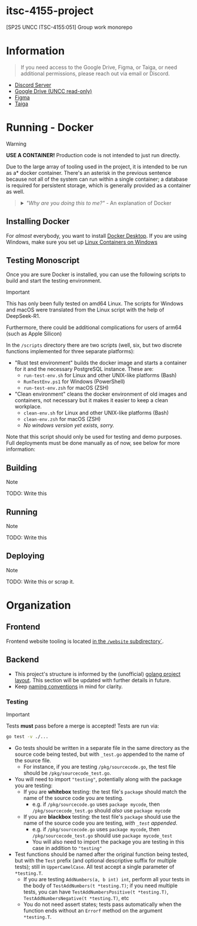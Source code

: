 # itsc-4155-project

[SP25 UNCC ITSC-4155:051] Group work monorepo 

# Information

> If you need access to the Google Drive, Figma, or Taiga, or need additional permissions, please reach out via email or Discord.

- [Discord Server](https://discord.com/invite/sQQUmxj8Dp)
- [Google Drive (UNCC read-only)](https://drive.google.com/drive/folders/185QfSHVAMWXiWCKvke5479m5-zHcsPNh?usp=sharing)
- [Figma](https://www.figma.com/files/team/1470848791941601365/all-projects)
- [Taiga](https://tree.taiga.io/project/ailevbar-itsc-4155-spring-2025-team-9)

# Running - Docker

> [!WARNING]
> **USE A CONTAINER!** Production code is not intended to just run directly.

Due to the large array of tooling used in the project, it is intended to be run as a\* docker container. There's an asterisk in the previous sentence because not all of the system can run within a single container; a database is required for persistent storage, which is generally provided as a container as well.

> <details><summary><em>"Why are you doing this to me?"</em> - An explanation of Docker</summary>
> 
> Docker containers are only really meant to run one single program at a time. In this project we actually have 3: the frontend (nginx), the backend (the compiled Go binary), and the database (postgres). For sake of everyone's mental wellness the front and backends can be stapled together with minimal modification, but the database is so grotesquely complex that it can't be included in a monolith Docker container
>
> In a cloud-native environment, like the one this project is designed for, these containers are managed by an even more mind-numbing, nightmare-inducing, megalithic system called a "container orchestrator", the most popular one of these being Kubernetes.
> 
> In Kubernetes, this program would be deployed as a set of pods (where a 'pod' is a group of Docker containers): the front and back-end would be made into their own containers and placed together in a pod, and then the database would be its own pod. The three would communicate over an internal network with a single entry point from the internet (or LAN) which would be the frontend.
>
> Whit (the person writing this) has a Kubernetes cluster at home which if she were not so lazy could set up automatic deployment, but she is so... sorry.
> 
> </details>

## Installing Docker

For _almost_ everybody, you want to install [Docker Desktop](https://docs.docker.com/desktop/). If you are using Windows, make sure you set up [Linux Containers on Windows](https://learn.microsoft.com/en-us/virtualization/windowscontainers/deploy-containers/set-up-linux-containers)

## Testing Monoscript

Once you are sure Docker is installed, you can use the following scripts to build and start the testing environment.

> [!IMPORTANT]
> This has only been fully tested on amd64 Linux. The scripts for Windows and macOS were translated from the Linux script with the help of DeepSeek-R1.
>
> Furthermore, there could be additional complications for users of arm64 (such as Apple Silicon)

In the `/scripts` directory there are two scripts (well, six, but two discrete functions implemented for three separate platforms):

- "Rust test environment" builds the docker image and starts a container for it and the necessary PostgreSQL instance. These are:
    - `run-test-env.sh` for Linux and other UNIX-like platforms (Bash)
    - `RunTestEnv.ps1` for Windows (PowerShell)
    - `run-test-env.zsh` for macOS (ZSH)
- "Clean environment" cleans the docker environment of old images and containers, not necessary but it makes it easier to keep a clean workplace.
    - `clean-env.sh` for Linux and other UNIX-like platforms (Bash)
    - `clean-env.zsh` for macOS (ZSH)
    - *No windows version yet exists, sorry.*

Note that this script should only be used for testing and demo purposes. Full deployments must be done manually as of now, see below for more information:

## Building

> [!NOTE]
>
> TODO: Write this

## Running

> [!NOTE]
>
> TODO: Write this

## Deploying

> [!NOTE]
>
> TODO: Write this or scrap it.

# Organization

## Frontend

Frontend website tooling is located [in the `/website` subdirectory`](website/).

## Backend

- This project's structure is informed by the (unofficial) [golang project layout](https://github.com/golang-standards/project-layout). This section will be updated with further details in future.
- Keep [naming conventions](https://google.github.io/styleguide/go/decisions.html) in mind for clarity.

### Testing

> [!IMPORTANT]
> Tests **must** pass before a merge is accepted! Tests are run via:
>
> ```bash
> go test -v ./...
> ```

- Go tests should be written in a separate file in the same directory as the source code being tested, but with `_test.go` appended to the name of the source file.
    - For instance, if you are testing `/pkg/sourcecode.go`, the test file should be `/pkg/sourcecode_test.go`.
- You will need to import `"testing"`, potentially along with the package you are testing:
    - If you are **whitebox** testing: the test file's `package` should match the name of the source code you are testing. 
        - e.g. if `/pkg/sourcecode.go` uses `package mycode`, then `/pkg/sourcecode_test.go` should *also* use `package mycode`
    - If you are **blackbox** testing: the test file's `package` should use the name of the source code you are testing, *with `_test` appended*. 
        - e.g. if `/pkg/sourcecode.go` uses `package mycode`, then `/pkg/sourcecode_test.go` should use `package mycode_test`
        - You will also need to import the package you are testing in this case in addition to `"testing"`
- Test functions should be named after the original function being tested, but with the `Test` prefix (and optional descriptive suffix for multiple tests); still in `UpperCamelCase`. All test accept a single parameter of `*testing.T`.
    - If you are testing `AddNumbers(a, b int) int`, perform all your tests in the body of `TestAddNumbers(t *testing.T)`; if you need multiple tests, you can have `TestAddNumbersPositive(t *testing.T)`, `TestAddNumbersNegative(t *testing.T)`, etc
    - You do not need assert states; tests pass automatically when the function ends without an `Errorf` method on the argument `*testing.T`.

